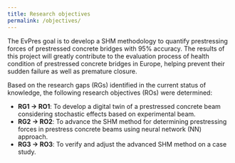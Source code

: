 ```yaml
---
title: Research objectives
permalink: /objectives/
---
```


The EvPres goal is to develop a SHM methodology to quantify prestressing forces of prestressed concrete bridges with 95% accuracy. The results of this project will greatly contribute to the evaluation process of health condition of prestressed concrete bridges in Europe, helping prevent their sudden failure as well as premature closure.

Based on the research gaps (RGs) identified in the current status of knowledge, the following research objectives (ROs) were determined:
- **RG1 → RO1**: To develop a digital twin of a prestressed concrete beam considering stochastic effects based on experimental beam.
- **RG2 → RO2**: To advance the SHM method for determining prestressing forces in prestress concrete beams using neural network (NN) approach.
- **RG3 → RO3**: To verify and adjust the advanced SHM method on a case study.
